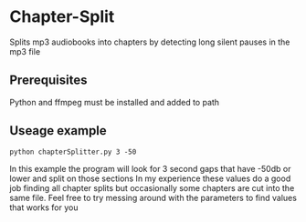 # Chapter-Split
Splits mp3 audiobooks into chapters by detecting long silent pauses in the mp3 file

## Prerequisites
Python and ffmpeg must be installed and added to path

## Useage example
```
python chapterSplitter.py 3 -50
```
In this example the program will look for 3 second gaps that have -50db or lower and split on those sections
In my experience these values do a good job finding all chapter splits but occasionally some chapters are cut into the same file. Feel free to try messing around with the parameters to find values that works for you